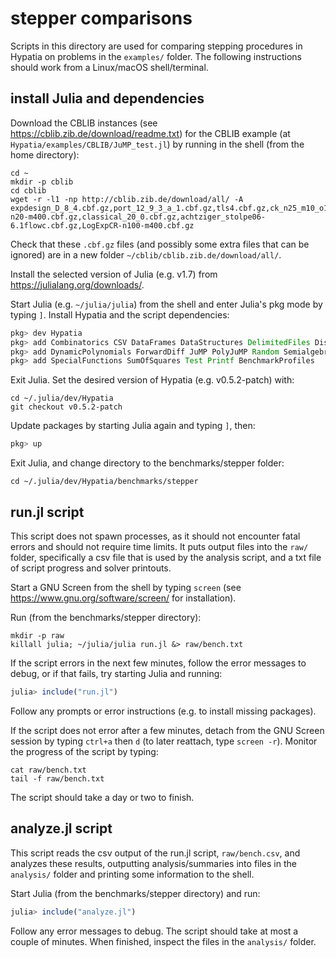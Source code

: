 # stepper comparisons

Scripts in this directory are used for comparing stepping procedures in Hypatia
on problems in the `examples/` folder.
The following instructions should work from a Linux/macOS shell/terminal.

## install Julia and dependencies

Download the CBLIB instances (see https://cblib.zib.de/download/readme.txt)
for the CBLIB example (at `Hypatia/examples/CBLIB/JuMP_test.jl`) by running in
the shell (from the home directory):
```shell
cd ~
mkdir -p cblib
cd cblib
wget -r -l1 -np http://cblib.zib.de/download/all/ -A expdesign_D_8_4.cbf.gz,port_12_9_3_a_1.cbf.gz,tls4.cbf.gz,ck_n25_m10_o1_1.cbf.gz,rsyn0805h.cbf.gz,2x3_3bars.cbf.gz,HMCR-n20-m400.cbf.gz,classical_20_0.cbf.gz,achtziger_stolpe06-6.1flowc.cbf.gz,LogExpCR-n100-m400.cbf.gz
```
Check that these `.cbf.gz` files (and possibly some extra files that can be
ignored) are in a new folder `~/cblib/cblib.zib.de/download/all/`.

Install the selected version of Julia (e.g. v1.7) from
https://julialang.org/downloads/.

Start Julia (e.g. `~/julia/julia`) from the shell and enter Julia's pkg mode by typing `]`.
Install Hypatia and the script dependencies:
```julia
pkg> dev Hypatia
pkg> add Combinatorics CSV DataFrames DataStructures DelimitedFiles Distributions
pkg> add DynamicPolynomials ForwardDiff JuMP PolyJuMP Random SemialgebraicSets
pkg> add SpecialFunctions SumOfSquares Test Printf BenchmarkProfiles
```
Exit Julia.
Set the desired version of Hypatia (e.g. v0.5.2-patch) with:
```shell
cd ~/.julia/dev/Hypatia
git checkout v0.5.2-patch
```
Update packages by starting Julia again and typing `]`, then:
```julia
pkg> up
```
Exit Julia, and change directory to the benchmarks/stepper folder:
```shell
cd ~/.julia/dev/Hypatia/benchmarks/stepper
```

## run.jl script

This script does not spawn processes, as it should not encounter fatal errors and
should not require time limits.
It puts output files into the `raw/` folder, specifically a csv file that is used
by the analysis script, and a txt file of script progress and solver printouts.

Start a GNU Screen from the shell by typing `screen`
(see https://www.gnu.org/software/screen/ for installation).

Run (from the benchmarks/stepper directory):
```shell
mkdir -p raw
killall julia; ~/julia/julia run.jl &> raw/bench.txt
```
If the script errors in the next few minutes, follow the error messages to debug,
or if that fails, try starting Julia and running:
```julia
julia> include("run.jl")
```
Follow any prompts or error instructions (e.g. to install missing packages).

If the script does not error after a few minutes, detach from the GNU Screen
session by typing `ctrl+a` then `d` (to later reattach, type `screen -r`).
Monitor the progress of the script by typing:
```shell
cat raw/bench.txt
tail -f raw/bench.txt
```
The script should take a day or two to finish.

## analyze.jl script

This script reads the csv output of the run.jl script, `raw/bench.csv`, and
analyzes these results, outputting analysis/summaries into files in the
`analysis/` folder and printing some information to the shell.

Start Julia (from the benchmarks/stepper directory) and run:
```julia
julia> include("analyze.jl")
```
Follow any error messages to debug.
The script should take at most a couple of minutes.
When finished, inspect the files in the `analysis/` folder.
